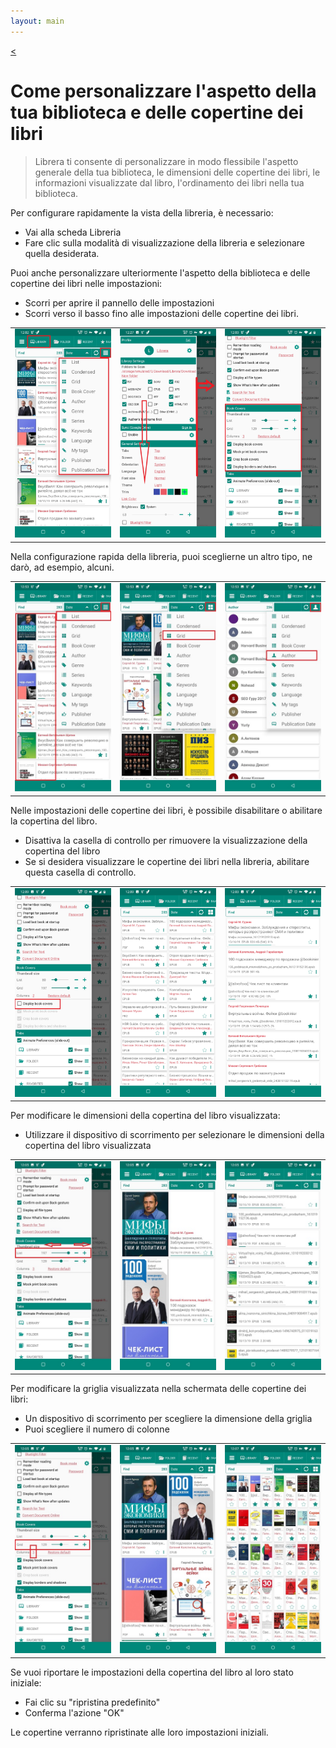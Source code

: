 ```yaml
---
layout: main
---
```

[<](/wiki/faq/it)

# Come personalizzare l'aspetto della tua biblioteca e delle copertine dei libri


> Librera ti consente di personalizzare in modo flessibile l'aspetto generale della tua biblioteca, le dimensioni delle copertine dei libri, le informazioni visualizzate dal libro, l'ordinamento dei libri nella tua biblioteca.


Per configurare rapidamente la vista della libreria, è necessario:

* Vai alla scheda Libreria
* Fare clic sulla modalità di visualizzazione della libreria e selezionare quella desiderata.

Puoi anche personalizzare ulteriormente l'aspetto della biblioteca e delle copertine dei libri nelle impostazioni:

* Scorri per aprire il pannello delle impostazioni
* Scorri verso il basso fino alle impostazioni delle copertine dei libri.

||||
|-|-|-|
|![](3.jpg)|![](1.jpg)|![](2.jpg)|

Nella configurazione rapida della libreria, puoi sceglierne un altro tipo, ne darò, ad esempio, alcuni.


||||
|-|-|-|
|![](7.jpg)|![](8.jpg)|![](9.jpg)|


Nelle impostazioni delle copertine dei libri, è possibile disabilitare o abilitare la copertina del libro.

* Disattiva la casella di controllo per rimuovere la visualizzazione della copertina del libro
* Se si desidera visualizzare le copertine dei libri nella libreria, abilitare questa casella di controllo.

||||
|-|-|-|
|![](4.jpg)|![](5.jpg)|![](6.jpg)|


Per modificare le dimensioni della copertina del libro visualizzata:

* Utilizzare il dispositivo di scorrimento per selezionare le dimensioni della copertina del libro visualizzata


||||
|-|-|-|
|![](10.jpg)|![](11.jpg)|![](12.jpg)|

Per modificare la griglia visualizzata nella schermata delle copertine dei libri:

* Un dispositivo di scorrimento per scegliere la dimensione della griglia
* Puoi scegliere il numero di colonne

||||
|-|-|-|
|![](13.jpg)|![](14.jpg)|![](15.jpg)|

Se vuoi riportare le impostazioni della copertina del libro al loro stato iniziale:

* Fai clic su &quot;ripristina predefinito&quot;
* Conferma l'azione &quot;OK&quot;

Le copertine verranno ripristinate alle loro impostazioni iniziali.





